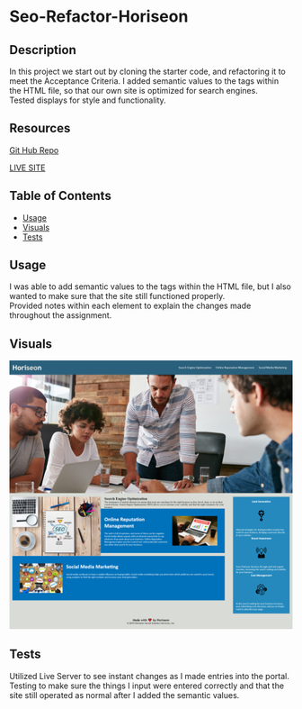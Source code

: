 # Seo-Refactor-Horiseon

## Description

In this project we start out by cloning the starter code, and refactoring it to meet the Acceptance Criteria. 
I added semantic values to the tags within the HTML file, so that our own site is optimized for search engines.  
Tested displays for style and functionality.  

## Resources
[Git Hub Repo](https://github.com/FocusKing/seo-refactor)

[LIVE SITE](https://focusking.github.io/seo-refactor/)

## Table of Contents 

- [Usage](#usage)
- [Visuals](#visuals)
- [Tests](#tests)

## Usage
I was able to add semantic values to the tags within the HTML file, but I also wanted to make sure that the site still functioned properly.  
Provided notes within each element to explain the changes made throughout the assignment. 

## Visuals
![SEO imgage](./assets/images/website.png)

## Tests

Utilized Live Server to see instant changes as I made entries into the portal.  Testing to make sure the things I input were entered correctly and that the site still operated as normal after I added the semantic values.